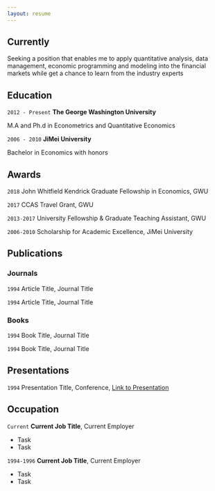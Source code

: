 ```yaml
---
layout: resume
---
```

## Currently

Seeking a position that enables me to apply quantitative analysis, data management, economic programming and modeling into the financial markets while get a chance to learn from the industry experts

## Education

`2012 - Present`
__The George Washington University__

M.A and Ph.d in Econometrics and Quantitative Economics

`2006 - 2010`
__JiMei University__

Bachelor in Economics with honors  

## Awards

`2018`
John Whitfield Kendrick Graduate Fellowship in Economics, GWU

`2017`
CCAS Travel Grant, GWU

`2013-2017`
University Fellowship & Graduate Teaching Assistant, GWU

`2006-2010`
Scholarship for Academic Excellence, JiMei University

## Publications

<!-- A list is also available [online](http://scholar.google.co.uk/citations?user=LTOTl0YAAAAJ) -->

### Journals

`1994`
Article Title, Journal Title

`1994`
Article Title, Journal Title

### Books

`1994`
Book Title, Journal Title

`1994`
Book Title, Journal Title


## Presentations

`1994`
Presentation Title, Conference, <a href="http://MyWebsite.tld/presentation1">Link to Presentation</a>


## Occupation

`Current`
__Current Job Title__, Current Employer 

- Task
- Task

`1994-1996`
__Current Job Title__, Current Employer 

- Task
- Task



<!-- ### Footer

Last updated: May 2013 -->

